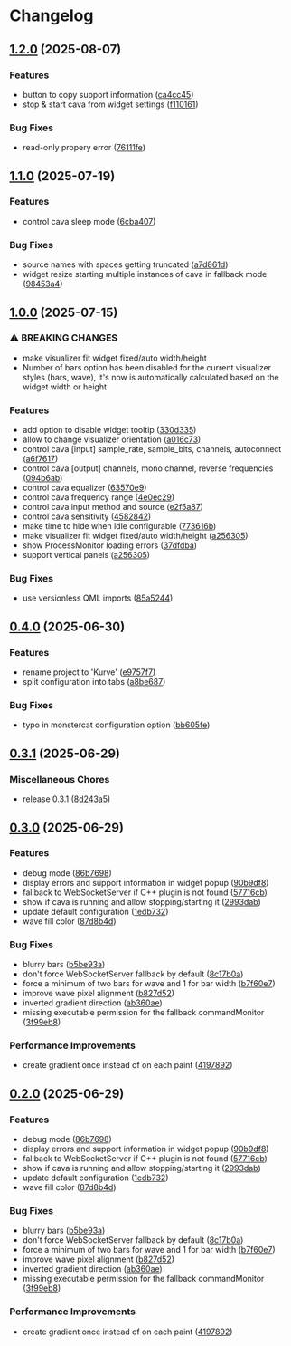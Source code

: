 # Changelog

## [1.2.0](https://github.com/luisbocanegra/kurve/compare/v1.1.0...v1.2.0) (2025-08-07)


### Features

* button to copy support information ([ca4cc45](https://github.com/luisbocanegra/kurve/commit/ca4cc4525f25067af3ebdd23fc71d1446996733c))
* stop & start cava from widget settings ([f110161](https://github.com/luisbocanegra/kurve/commit/f110161af352c73d98c4b4c7d3d5b77edaace8c9))


### Bug Fixes

* read-only propery error ([76111fe](https://github.com/luisbocanegra/kurve/commit/76111fec3c86f9c772294181304823633d02d869))

## [1.1.0](https://github.com/luisbocanegra/kurve/compare/v1.0.0...v1.1.0) (2025-07-19)


### Features

* control cava sleep mode ([6cba407](https://github.com/luisbocanegra/kurve/commit/6cba407ad3ddea3857bd3e5a4f5809c78411c1e0))


### Bug Fixes

* source names with spaces getting truncated ([a7d861d](https://github.com/luisbocanegra/kurve/commit/a7d861d864e25acd5499523f05c2cfba6f28b2cc))
* widget resize starting multiple instances of cava in fallback mode ([98453a4](https://github.com/luisbocanegra/kurve/commit/98453a4211ebc87e670f5334e6929f0b985f3cb1))

## [1.0.0](https://github.com/luisbocanegra/kurve/compare/v0.4.0...v1.0.0) (2025-07-15)


### ⚠ BREAKING CHANGES

* make visualizer fit widget fixed/auto width/height
* Number of bars option has been disabled for the current visualizer styles (bars, wave), it's now is automatically calculated based on the widget width or height

### Features

* add option to disable widget tooltip ([330d335](https://github.com/luisbocanegra/kurve/commit/330d33503ff8d6df133009685f26d6c4a467c531))
* allow to change visualizer orientation ([a016c73](https://github.com/luisbocanegra/kurve/commit/a016c732a2ab75da4a1d754a75ad02c69e7553d3))
* control cava [input] sample_rate, sample_bits, channels, autoconnect ([a6f7617](https://github.com/luisbocanegra/kurve/commit/a6f76173ccf00fba0651ec4a357afd7824824f75))
* control cava [output] channels, mono channel, reverse frequencies ([094b6ab](https://github.com/luisbocanegra/kurve/commit/094b6ab830085a989a88d84db02d268af5b6444c))
* control cava equalizer ([63570e9](https://github.com/luisbocanegra/kurve/commit/63570e90d5dd6696503bf4024a9c6a4ab17335fb))
* control cava frequency range ([4e0ec29](https://github.com/luisbocanegra/kurve/commit/4e0ec2932618040cb14fa8785313ccdb9cbeda50))
* control cava input method and source ([e2f5a87](https://github.com/luisbocanegra/kurve/commit/e2f5a87cbf0a85563e0c9ba49e9a8d9a85cf2688))
* control cava sensitivity ([4582842](https://github.com/luisbocanegra/kurve/commit/4582842b723694d30520e1f999ecc627f2f3a5a2))
* make time to hide when idle configurable ([773616b](https://github.com/luisbocanegra/kurve/commit/773616b98a1c20d1b4397fa4904de069b5ded1fa))
* make visualizer fit widget fixed/auto width/height ([a256305](https://github.com/luisbocanegra/kurve/commit/a2563052da2e6636324e344de81e6ed7a4da5595))
* show ProcessMonitor loading errors ([37dfdba](https://github.com/luisbocanegra/kurve/commit/37dfdbab81397a2a54a71fbe4fe8e289a1d25546))
* support vertical panels ([a256305](https://github.com/luisbocanegra/kurve/commit/a2563052da2e6636324e344de81e6ed7a4da5595))


### Bug Fixes

* use versionless QML imports ([85a5244](https://github.com/luisbocanegra/kurve/commit/85a5244114965ca6ad9efa1b80ca03ed9ec9733f))

## [0.4.0](https://github.com/luisbocanegra/kurve/compare/v0.3.1...v0.4.0) (2025-06-30)


### Features

* rename project to 'Kurve' ([e9757f7](https://github.com/luisbocanegra/kurve/commit/e9757f70ce36129d686126910ba845df6710f94c))
* split configuration into tabs ([a8be687](https://github.com/luisbocanegra/kurve/commit/a8be68712fa80d1929ac5259afccfe91f79600b8))


### Bug Fixes

* typo in monstercat configuration option ([bb605fe](https://github.com/luisbocanegra/kurve/commit/bb605fe06231eb681e6a4dd32e0b7da1a13d6c90))

## [0.3.1](https://github.com/luisbocanegra/kurve/compare/v0.3.0...v0.3.1) (2025-06-29)


### Miscellaneous Chores

* release 0.3.1 ([8d243a5](https://github.com/luisbocanegra/kurve/commit/8d243a5bcb28f5e5539d1e72288db3bb44e41c34))

## [0.3.0](https://github.com/luisbocanegra/plasma-audio-visualizer/compare/v0.2.0...v0.3.0) (2025-06-29)


### Features

* debug mode ([86b7698](https://github.com/luisbocanegra/plasma-audio-visualizer/commit/86b76987e78d272cad71d4b3ce657f4773718b41))
* display errors and support information in widget popup ([90b9df8](https://github.com/luisbocanegra/plasma-audio-visualizer/commit/90b9df8f119e32ea7599dee0a9a1976c034a39ff))
* fallback to WebSocketServer if C++ plugin is not found ([57716cb](https://github.com/luisbocanegra/plasma-audio-visualizer/commit/57716cb1dc95386f1b7e72f84007d69efc289094))
* show if cava is running and allow stopping/starting it ([2993dab](https://github.com/luisbocanegra/plasma-audio-visualizer/commit/2993dab7739cd3cdbeba92653f60d589c69d97bb))
* update default configuration ([1edb732](https://github.com/luisbocanegra/plasma-audio-visualizer/commit/1edb7322c0daf410ca97eb10e231530ee731c200))
* wave fill color ([87d8b4d](https://github.com/luisbocanegra/plasma-audio-visualizer/commit/87d8b4d8623f6d0ed4420a4881e7dbf7a1133706))


### Bug Fixes

* blurry bars ([b5be93a](https://github.com/luisbocanegra/plasma-audio-visualizer/commit/b5be93a4e9e695286b254135c846eda140b20996))
* don't force WebSocketServer fallback by default ([8c17b0a](https://github.com/luisbocanegra/plasma-audio-visualizer/commit/8c17b0a0c9f7a25fe29557b9e267e3a0e94d5f6c))
* force a minimum of two bars for wave and 1 for bar width ([b7f60e7](https://github.com/luisbocanegra/plasma-audio-visualizer/commit/b7f60e76a382c4616828c04de69ff5ed4f6b657a))
* improve wave pixel alignment ([b827d52](https://github.com/luisbocanegra/plasma-audio-visualizer/commit/b827d5217bb80df4302ebec7ef84857eaea73988))
* inverted gradient direction ([ab360ae](https://github.com/luisbocanegra/plasma-audio-visualizer/commit/ab360aefb5229f98cb4a6f178a3b98b2e465c2ca))
* missing executable permission for the fallback commandMonitor ([3f99eb8](https://github.com/luisbocanegra/plasma-audio-visualizer/commit/3f99eb8e1bd5b5320a5efc625bcae054a30ea67a))


### Performance Improvements

* create gradient once instead of on each paint ([4197892](https://github.com/luisbocanegra/plasma-audio-visualizer/commit/4197892a8f6a36d8437c6e05697e6c8a8d67a754))

## [0.2.0](https://github.com/luisbocanegra/plasma-audio-visualizer/compare/v0.1.0...v0.2.0) (2025-06-29)


### Features

* debug mode ([86b7698](https://github.com/luisbocanegra/plasma-audio-visualizer/commit/86b76987e78d272cad71d4b3ce657f4773718b41))
* display errors and support information in widget popup ([90b9df8](https://github.com/luisbocanegra/plasma-audio-visualizer/commit/90b9df8f119e32ea7599dee0a9a1976c034a39ff))
* fallback to WebSocketServer if C++ plugin is not found ([57716cb](https://github.com/luisbocanegra/plasma-audio-visualizer/commit/57716cb1dc95386f1b7e72f84007d69efc289094))
* show if cava is running and allow stopping/starting it ([2993dab](https://github.com/luisbocanegra/plasma-audio-visualizer/commit/2993dab7739cd3cdbeba92653f60d589c69d97bb))
* update default configuration ([1edb732](https://github.com/luisbocanegra/plasma-audio-visualizer/commit/1edb7322c0daf410ca97eb10e231530ee731c200))
* wave fill color ([87d8b4d](https://github.com/luisbocanegra/plasma-audio-visualizer/commit/87d8b4d8623f6d0ed4420a4881e7dbf7a1133706))


### Bug Fixes

* blurry bars ([b5be93a](https://github.com/luisbocanegra/plasma-audio-visualizer/commit/b5be93a4e9e695286b254135c846eda140b20996))
* don't force WebSocketServer fallback by default ([8c17b0a](https://github.com/luisbocanegra/plasma-audio-visualizer/commit/8c17b0a0c9f7a25fe29557b9e267e3a0e94d5f6c))
* force a minimum of two bars for wave and 1 for bar width ([b7f60e7](https://github.com/luisbocanegra/plasma-audio-visualizer/commit/b7f60e76a382c4616828c04de69ff5ed4f6b657a))
* improve wave pixel alignment ([b827d52](https://github.com/luisbocanegra/plasma-audio-visualizer/commit/b827d5217bb80df4302ebec7ef84857eaea73988))
* inverted gradient direction ([ab360ae](https://github.com/luisbocanegra/plasma-audio-visualizer/commit/ab360aefb5229f98cb4a6f178a3b98b2e465c2ca))
* missing executable permission for the fallback commandMonitor ([3f99eb8](https://github.com/luisbocanegra/plasma-audio-visualizer/commit/3f99eb8e1bd5b5320a5efc625bcae054a30ea67a))


### Performance Improvements

* create gradient once instead of on each paint ([4197892](https://github.com/luisbocanegra/plasma-audio-visualizer/commit/4197892a8f6a36d8437c6e05697e6c8a8d67a754))
